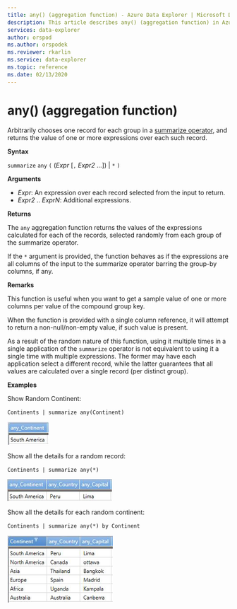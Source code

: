 ```yaml
---
title: any() (aggregation function) - Azure Data Explorer | Microsoft Docs
description: This article describes any() (aggregation function) in Azure Data Explorer.
services: data-explorer
author: orspod
ms.author: orspodek
ms.reviewer: rkarlin
ms.service: data-explorer
ms.topic: reference
ms.date: 02/13/2020
---
```

# any() (aggregation function)

Arbitrarily chooses one record for each group in a [summarize operator](summarizeoperator.md),
and returns the value of one or more expressions over each such record.

**Syntax**

`summarize` `any` `(` (*Expr* [`,` *Expr2* ...]) | `*` `)`

**Arguments**

* *Expr*: An expression over each record selected from the input to return.
* *Expr2* .. *ExprN*: Additional expressions.

**Returns**

The `any` aggregation function returns the values of the expressions calculated
for each of the records, selected randomly from each group of the summarize operator.

If the `*` argument is provided, the function behaves as if the expressions are all columns
of the input to the summarize operator barring the group-by columns, if any.

**Remarks**

This function is useful when you want to get a sample value of one or more columns
per value of the compound group key.

When the function is provided with a single column reference, it will attempt to
return a non-null/non-empty value, if such value is present.

As a result of the random nature of this function, using it multiple times in
a single application of the `summarize` operator is not equivalent to using
it a single time with multiple expressions. The former may have each application
select a different record, while the latter guarantees that all values are calculated
over a single record (per distinct group).

**Examples**

Show Random Continent:

```kusto
Continents | summarize any(Continent)
```

![alt text](./images/aggregations/any1.png "any1")

Show all the details for a random record:

```kusto
Continents | summarize any(*)
```

![alt text](./images/aggregations/any2.png "any2")

Show all the details for each random continent:

```kusto
Continents | summarize any(*) by Continent
```

![alt text](./images/aggregations/any3.png "any3")